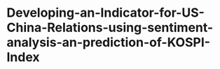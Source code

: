 # Developing-an-Indicator-for-US-China-Relations-using-sentiment-analysis-an-prediction-of-KOSPI-Index